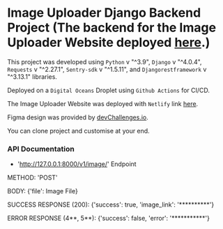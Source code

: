 # Image Uploader Django Backend Project (The backend for the Image Uploader Website deployed [here](https://imageuploader-adeoluwa.netlify.app/).)

This project was developed using `Python` v "^3.9", `Django` v "^4.0.4", `Requests` v "^2.27.1", `Sentry-sdk` v "^1.5.11", and `Djangorestframework` v "^3.13.1" libraries.

Deployed on a `Digital Oceans` Droplet using `Github Actions` for CI/CD.

The Image Uploader Website was deployed with `Netlify` link [here](https://imageuploader-adeoluwa.netlify.app/).

Figma design was provided by [devChallenges.io](https://devchallenges.io/).

You can clone project and customise at your end.

### API Documentation

- 'http://127.0.0.1:8000/v1/image/' Endpoint

METHOD: 'POST'

BODY: {'file': Image File}

SUCCESS RESPONSE (200): {'success': true, 'image_link': '**********'}

ERROR RESPONSE (4**, 5**): {'success': false, 'error': '***********'}
